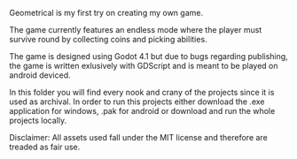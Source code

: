 Geometrical is my first try on creating my own game.

The game currently features an endless mode where the player must survive round by collecting coins 
and picking abilities.

The game is designed using Godot 4.1 but due to bugs regarding publishing, the game is written exlusively
with GDScript and is meant to be played on android deviced.

In this folder you will find every nook and crany of the projects since it is used as archival.
In order to run this projects either download the .exe application for windows, .pak for android 
or download and run the whole projects locally.

Disclaimer: All assets used fall under the MIT license and therefore are treaded as fair use.

